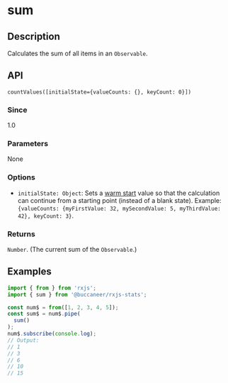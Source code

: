 # sum

## Description

Calculates the sum of all items in an `Observable`.

## API
```
countValues([initialState={valueCounts: {}, keyCount: 0}])
```

### Since
1.0

### Parameters
None

### Options
- `initialState: Object`: Sets a [warm start](https://app.gitbook.com/@brianbuccaneer/s/rxjs-stats/guides/warm-start) value so that the calculation can continue from a starting point (instead of a blank state).  Example: `{valueCounts: {myFirstValue: 32, mySecondValue: 5, myThirdValue: 42}, keyCount: 3}`.

### Returns
`Number`. (The current sum of the `Observable`.)

## Examples

```javascript
import { from } from 'rxjs';
import { sum } from '@buccaneer/rxjs-stats';

const num$ = from([1, 2, 3, 4, 5]);
const sum$ = num$.pipe(
  sum()
);
num$.subscribe(console.log);
// Output:
// 1
// 3
// 6
// 10
// 15
```

